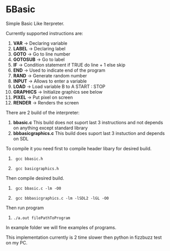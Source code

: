 # БBasic


Simple Basic Like Iterpreter.



Currently supported instructions are:
1.  **VAR**      -> Declaring variable
2.  **LABEL**    -> Declaring label
3.  **GOTO**     -> Go to line number
4.  **GOTOSUB**  -> Go to label
5.  **IF**       -> Condition statement if TRUE do line + 1 else skip
6.  **END**      -> Used to indicate end of the program
7.  **RAND**     -> Generate random number
8.  **INPUT**    -> Allows to enter a variable
9.  **LOAD**     -> Load variable B to A START : STOP
10.  **GRAPHICS** -> Initialize graphics see below
11. **PIXEL**    -> Put pixel on screen
12. **RENDER**   -> Renders the screen


There are 2 build of the interpreter:
1. **bbasic.c** This build does not suport last 3 instructions and not depends on anything except standard library
2. **bbbasicgraphics.c** This build does suport last 3 instuction and depends on SDL


To compile it you need first to compile header libary for desired build. 

1.      gcc bbasic.h 
2.      gcc basicgraphics.h 

Then compile desired build. 


1.      gcc bbasic.c -lm -O0
2.      gcc bbbasicgraphics.c -lm -lSDL2 -lGL -O0

Then run program      

1.     ./a.out filePathToProgram

In example folder we will fine examples of programs. 

This implementation currently is  2 time slower then python in fizzbuzz test on my PC.






